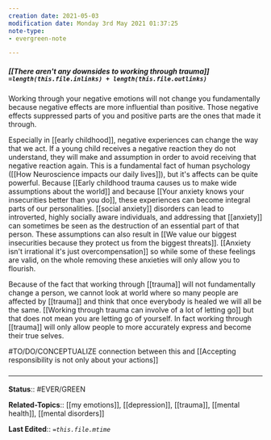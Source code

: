```yaml
---
creation date: 2021-05-03
modification date: Monday 3rd May 2021 01:37:25
note-type: 
- evergreen-note

---
```


##### [[There aren't any downsides to working through trauma]] `=length(this.file.inlinks) + length(this.file.outlinks)`
Working through your negative emotions will not change you fundamentally because negative effects are more influential than positive. Those negative effects suppressed parts of you and positive parts are the ones that made it through. 

Especially in [[early childhood]], negative experiences can change the way that we act. If a young child receives a negative reaction they do not understand, they will make and assumption in order to avoid receiving that negative reaction again. This is a fundamental fact of human psychology ([[How Neuroscience impacts our daily lives]]), but it's affects can be quite powerful. Because [[Early childhood trauma causes us to make wide assumptions about the world]] and because [[Your anxiety knows your insecurities better than you do]], these experiences can become integral parts of our personalities. [[social anxiety]] disorders can lead to introverted, highly socially aware individuals, and addressing that [[anxiety]] can sometimes be seen as the destruction of an essential part of that person. These assumptions can also result in [[We value our biggest insecurities because they protect us from the biggest threats]]. [[Anxiety isn't irrational it's just overcompensation]] so while some of these feelings are valid, on the whole removing these anxieties will only allow you to flourish. 

Because of the fact that working through [[trauma]] will not fundamentally change a person, we cannot look at world where so many people are affected by [[trauma]] and think that once everybody is healed we will all be the same. [[Working through trauma can involve of a lot of letting go]] but that does not mean you are letting go of yourself. In fact working through [[trauma]] will only allow people to more accurately express and become their true selves. 

#TO/DO/CONCEPTUALIZE connection between this and [[Accepting responsibility is not only about your actions]]

### <hr class="footnote"/>

**Status**:: #EVER/GREEN   

**Related-Topics**:: [[my emotions]], [[depression]], [[trauma]], [[mental health]], [[mental disorders]]
	
**Last Edited**:: *`=this.file.mtime`*